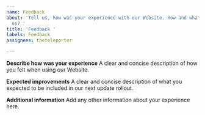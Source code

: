 ```yaml
---
name: Feedback
about: 'Tell us, how was your experience with our Website. How and what can we improve
  on? '
title: 'Feedback '
labels: Feedback
assignees: theteleporter

---
```


**Describe how was your experience**
A clear and concise description of how you felt when using our Website.

**Expected improvements**
A clear and concise description of what you expected to be included in our next update rollout.

**Additional information**
Add any other information about your experience here.
